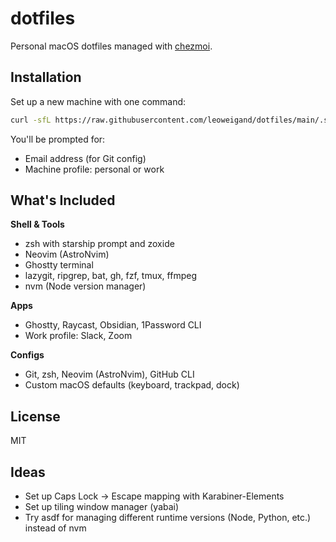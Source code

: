 # dotfiles

Personal macOS dotfiles managed with [chezmoi](https://chezmoi.io).

## Installation

Set up a new machine with one command:

```bash
curl -sfL https://raw.githubusercontent.com/leoweigand/dotfiles/main/.setup.sh | bash
```

You'll be prompted for:
- Email address (for Git config)
- Machine profile: personal or work

## What's Included

**Shell & Tools**
- zsh with starship prompt and zoxide
- Neovim (AstroNvim)
- Ghostty terminal
- lazygit, ripgrep, bat, gh, fzf, tmux, ffmpeg
- nvm (Node version manager)

**Apps**
- Ghostty, Raycast, Obsidian, 1Password CLI
- Work profile: Slack, Zoom

**Configs**
- Git, zsh, Neovim (AstroNvim), GitHub CLI
- Custom macOS defaults (keyboard, trackpad, dock)

## License

MIT

## Ideas

- Set up Caps Lock → Escape mapping with Karabiner-Elements
- Set up tiling window manager (yabai)
- Try asdf for managing different runtime versions (Node, Python, etc.) instead of nvm
